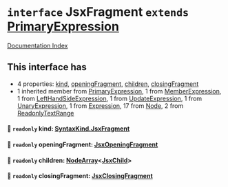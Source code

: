 # `interface` JsxFragment `extends` [PrimaryExpression](../interface.PrimaryExpression/README.md)

[Documentation Index](../README.md)

## This interface has

- 4 properties:
[kind](#-readonly-kind-syntaxkindjsxfragment),
[openingFragment](#-readonly-openingfragment-jsxopeningfragment),
[children](#-readonly-children-nodearrayjsxchild),
[closingFragment](#-readonly-closingfragment-jsxclosingfragment)
- 1 inherited member from [PrimaryExpression](../interface.PrimaryExpression/README.md), 1 from [MemberExpression](../interface.MemberExpression/README.md), 1 from [LeftHandSideExpression](../interface.LeftHandSideExpression/README.md), 1 from [UpdateExpression](../interface.UpdateExpression/README.md), 1 from [UnaryExpression](../interface.UnaryExpression/README.md), 1 from [Expression](../interface.Expression/README.md), 17 from [Node](../interface.Node/README.md), 2 from [ReadonlyTextRange](../interface.ReadonlyTextRange/README.md)


#### 📄 `readonly` kind: [SyntaxKind.JsxFragment](../enum.SyntaxKind/README.md#jsxfragment--289)



#### 📄 `readonly` openingFragment: [JsxOpeningFragment](../interface.JsxOpeningFragment/README.md)



#### 📄 `readonly` children: [NodeArray](../interface.NodeArray/README.md)\<[JsxChild](../type.JsxChild/README.md)>



#### 📄 `readonly` closingFragment: [JsxClosingFragment](../interface.JsxClosingFragment/README.md)



